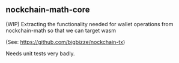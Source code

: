 ## nockchain-math-core

(WIP) Extracting the functionality needed for wallet operations from nockchain-math so that we can target wasm

\(See: https://github.com/bigbizze/nockchain-tx)

Needs unit tests very badly.
